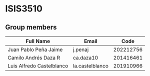 # ISIS3510

## **Group members**


| **Full Name**          | **Email**         | **Code**   |
|------------------------|-------------------|------------|
|Juan Pablo Peña Jaime|j.penaj|202212756|
|Camilo Andrés Daza R |ca.daza10| 201416461 |
|Luis Alfredo Castelblanco|la.castelblanco|201910966|
